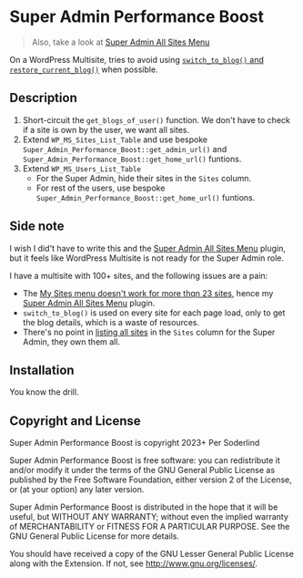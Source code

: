 # Super Admin Performance Boost

> Also, take a look at [Super Admin All Sites Menu](https://github.com/soderlind/super-admin-all-sites-menu#super-admin-all-sites-menu)

On a WordPress Multisite, tries to avoid using [`switch_to_blog()` and `restore_current_blog()`](assets/switch-to-blog.png) when possible.

## Description

1. Short-circuit the `get_blogs_of_user()` function. We don't have to check if a site is own by the user, we want all sites.
2. Extend `WP_MS_Sites_List_Table` and use bespoke `Super_Admin_Performance_Boost::get_admin_url()` and `Super_Admin_Performance_Boost::get_home_url()` funtions.
3. Extend `WP_MS_Users_List_Table`
   - For the Super Admin, hide their sites in the `Sites` column.
   - For rest of the users, use bespoke `Super_Admin_Performance_Boost::get_home_url()` funtions.

## Side note

I wish I did't have to write this and the [Super Admin All Sites Menu](https://github.com/soderlind/super-admin-all-sites-menu#super-admin-all-sites-menu) plugin, but it feels like WordPress Multisite is not ready for the Super Admin role.

I have a multisite with 100+ sites, and the following issues are a pain:

- The [My Sites menu doesn't work for more thqn 23 sites](https://core.trac.wordpress.org/ticket/15317), hence my [Super Admin All Sites Menu](https://github.com/soderlind/super-admin-all-sites-menu#super-admin-all-sites-menu) plugin.
- `switch_to_blog()` is used on every site for each page load, only to get the blog details, which is a waste of resources.
- There's no point in [listing all sites](assets/all-sites.png) in the `Sites` column for the Super Admin, they own them all.

## Installation

You know the drill.

## Copyright and License

Super Admin Performance Boost is copyright 2023+ Per Soderlind

Super Admin Performance Boost is free software: you can redistribute it and/or modify it under the terms of the GNU General Public License as published by the Free Software Foundation, either version 2 of the License, or (at your option) any later version.

Super Admin Performance Boost is distributed in the hope that it will be useful, but WITHOUT ANY WARRANTY; without even the implied warranty of MERCHANTABILITY or FITNESS FOR A PARTICULAR PURPOSE. See the GNU General Public License for more details.

You should have received a copy of the GNU Lesser General Public License along with the Extension. If not, see http://www.gnu.org/licenses/.
